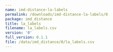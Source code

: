 ```yaml
---
name: imd-distance-la-labels
permalink: /downloads/imd-distance-la-labels/0
package: imd_distance
title: la_labels
filename: la_labels.csv
version: '0'
full_version: 0.1.1
file: /data/imd_distance/0/la_labels.csv
---
```

